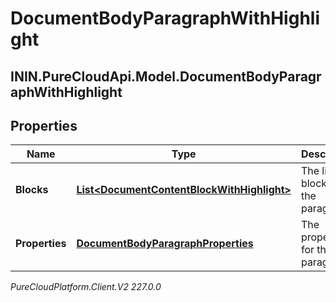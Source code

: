# DocumentBodyParagraphWithHighlight

## ININ.PureCloudApi.Model.DocumentBodyParagraphWithHighlight

## Properties

|Name | Type | Description | Notes|
|------------ | ------------- | ------------- | -------------|
| **Blocks** | [**List&lt;DocumentContentBlockWithHighlight&gt;**](DocumentContentBlockWithHighlight) | The list of blocks for the paragraph. | |
| **Properties** | [**DocumentBodyParagraphProperties**](DocumentBodyParagraphProperties) | The properties for the paragraph. | [optional] |



_PureCloudPlatform.Client.V2 227.0.0_
